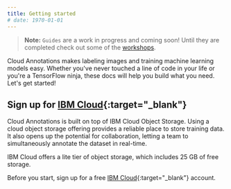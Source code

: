 ```yaml
---
title: Getting started
# date: 1970-01-01
---
```

> **Note:** `Guides` are a work in progress and coming soon! Until they are completed check out some of the [workshops](/workshops).

Cloud Annotations makes labeling images and training machine learning models easy.
Whether you've never touched a line of code in your life or you're a TensorFlow ninja, these docs will help you build what you need. Let's get started!

## Sign up for [IBM Cloud](https://ibm.biz/cloud-annotations-sign-up){:target="_blank"}
Cloud Annotations is built on top of IBM Cloud Object Storage.
Using a cloud object storage offering provides a reliable place to store training data.
It also opens up the potential for collaboration, letting a team to simultaneously annotate the dataset in real-time.

IBM Cloud offers a lite tier of object storage, which includes 25 GB of free storage.

Before you start, sign up for a free [IBM Cloud](https://ibm.biz/cloud-annotations-sign-up){:target="_blank"} account.
